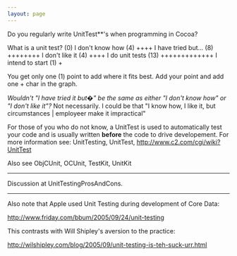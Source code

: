 ```yaml
---
layout: page
---
```


Do you regularly write UnitTest**'s when programming in Cocoa?

    
What is a unit test?  (0) 
I don't know how      (4) ++++
I have tried but...   (8) ++++++++
I don't like it       (4) ++++
I do unit tests      (13) +++++++++++++
I intend to start     (1) +


You get only one (1) point to add where it fits best. Add your point and add one + char in the graph.

*Wouldn't "I have tried it but�" be the same as either "I don't know how" or "I don't like it"?*  Not necessarily.  I could be that "I know how, I like it, but circumstances | employeer make it impractical"

For those of you who do not know, a UnitTest is used to automatically test your code and is usually written **before** the code to drive developement. For more information see: UnitTesting, UnitTest, http://www.c2.com/cgi/wiki?UnitTest

Also see ObjCUnit, OCUnit, TestKit, UnitKit

----
Discussion at UnitTestingProsAndCons.

----

Also note that Apple used Unit Testing during development of Core Data:

http://www.friday.com/bbum/2005/09/24/unit-testing

This contrasts with Will Shipley's aversion to the practice:

http://wilshipley.com/blog/2005/09/unit-testing-is-teh-suck-urr.html
